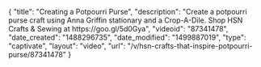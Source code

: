 {
    "title": "Creating a Potpourri Purse",
    "description": "Create a potpourri purse craft using Anna Griffin stationary and a Crop-A-Dile. Shop HSN Crafts & Sewing at https:\/\/goo.gl\/5d0Gya",
    "videoid": "87341478",
    "date_created": "1488296735",
    "date_modified": "1499887019",
    "type": "captivate",
    "layout": "video",
    "url": "\/v\/hsn-crafts-that-inspire-potpourri-purse\/87341478"
}